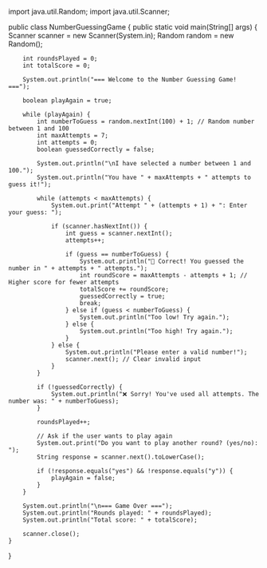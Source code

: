 import java.util.Random;
import java.util.Scanner;

public class NumberGuessingGame {
    public static void main(String[] args) {
        Scanner scanner = new Scanner(System.in);
        Random random = new Random();

        int roundsPlayed = 0;
        int totalScore = 0;

        System.out.println("=== Welcome to the Number Guessing Game! ===");

        boolean playAgain = true;

        while (playAgain) {
            int numberToGuess = random.nextInt(100) + 1; // Random number between 1 and 100
            int maxAttempts = 7;
            int attempts = 0;
            boolean guessedCorrectly = false;

            System.out.println("\nI have selected a number between 1 and 100.");
            System.out.println("You have " + maxAttempts + " attempts to guess it!");

            while (attempts < maxAttempts) {
                System.out.print("Attempt " + (attempts + 1) + ": Enter your guess: ");
                
                if (scanner.hasNextInt()) {
                    int guess = scanner.nextInt();
                    attempts++;

                    if (guess == numberToGuess) {
                        System.out.println("🎉 Correct! You guessed the number in " + attempts + " attempts.");
                        int roundScore = maxAttempts - attempts + 1; // Higher score for fewer attempts
                        totalScore += roundScore;
                        guessedCorrectly = true;
                        break;
                    } else if (guess < numberToGuess) {
                        System.out.println("Too low! Try again.");
                    } else {
                        System.out.println("Too high! Try again.");
                    }
                } else {
                    System.out.println("Please enter a valid number!");
                    scanner.next(); // Clear invalid input
                }
            }

            if (!guessedCorrectly) {
                System.out.println("❌ Sorry! You've used all attempts. The number was: " + numberToGuess);
            }

            roundsPlayed++;

            // Ask if the user wants to play again
            System.out.print("Do you want to play another round? (yes/no): ");
            String response = scanner.next().toLowerCase();

            if (!response.equals("yes") && !response.equals("y")) {
                playAgain = false;
            }
        }

        System.out.println("\n=== Game Over ===");
        System.out.println("Rounds played: " + roundsPlayed);
        System.out.println("Total score: " + totalScore);

        scanner.close();
    }
}

